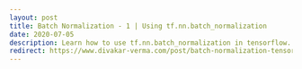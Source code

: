 ```yaml
---
layout: post
title: Batch Normalization - 1 | Using tf.nn.batch_normalization
date: 2020-07-05
description: Learn how to use tf.nn.batch_normalization in tensorflow. 
redirect: https://www.divakar-verma.com/post/batch-normalization-tensorflow
---
```

